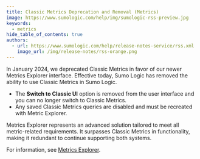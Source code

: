 ```yaml
---
title: Classic Metrics Deprecation and Removal (Metrics)
image: https://www.sumologic.com/help/img/sumologic-rss-preview.jpg
keywords:
  - metrics
hide_table_of_contents: true
authors:
  - url: https://www.sumologic.com/help/release-notes-service/rss.xml
    image_url: /img/release-notes/rss-orange.png
---
```


In January 2024, we deprecated Classic Metrics in favor of our newer Metrics Explorer interface. Effective today, Sumo Logic has removed the ability to use Classic Metrics in Sumo Logic. 
* The **Switch to Classic UI** option is removed from the user interface and you can no longer switch to Classic Metrics.
* Any saved Classic Metrics queries are disabled and must be recreated with Metric Explorer. 

Metrics Explorer represents an advanced solution tailored to meet all metric-related requirements. It surpasses Classic Metrics in functionality, making it redundant to continue supporting both systems. 

For information, see [Metrics Explorer](/docs/metrics/metrics-queries/metrics-explorer/).

